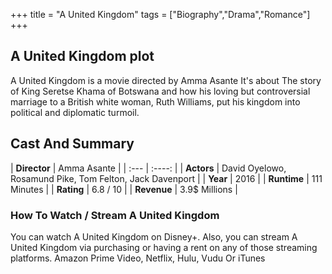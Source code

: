 +++
title = "A United Kingdom"
tags = ["Biography","Drama","Romance"]
+++
## A United Kingdom plot
A United Kingdom is a movie directed by Amma Asante It's about The story of King Seretse Khama of Botswana and how his loving but controversial marriage to a British white woman, Ruth Williams, put his kingdom into political and diplomatic turmoil.
## Cast And Summary
| **Director**      | Amma Asante |
    | :---        |    :----:   |
    |  **Actors** | David Oyelowo, Rosamund Pike, Tom Felton, Jack Davenport |
    | **Year**   | 2016    |
    |  **Runtime** | 111 Minutes |
    |  **Rating** | 6.8 / 10 | 
    |  **Revenue** | 3.9$ Millions |
### How To Watch / Stream A United Kingdom
You can watch A United Kingdom on Disney+.
Also, you can stream A United Kingdom via purchasing or having a rent on any of those streaming platforms.
Amazon Prime Video, Netflix, Hulu, Vudu Or iTunes